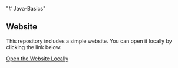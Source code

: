 "# Java-Basics" 

## Website

This repository includes a simple website. You can open it locally by clicking the link below:

[Open the Website Locally](file:///C:/Users/keert/Java-Basics/website/index.html)




